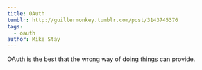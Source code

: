 ```yaml
---
title: OAuth
tumblr: http://guillermonkey.tumblr.com/post/3143745376
tags:
  - oauth
author: Mike Stay
---
```


OAuth is the best that the wrong way of doing things can provide.
